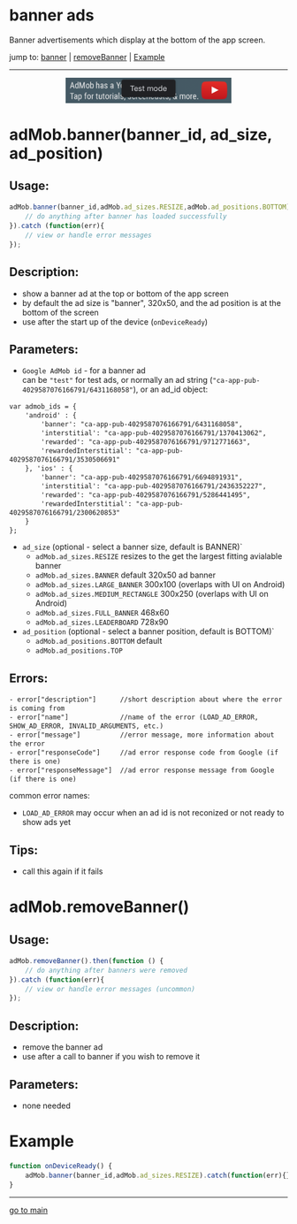 # banner ads

Banner advertisements which display at the bottom of the app screen.

jump to: [banner](#banner) | [removeBanner](#remove-banner) | [Example](#example)
<hr/>

<p align="center">
<img src="banner.png" alt="banner ad" width="300" align="center" />
</p>

# adMob.banner(banner_id, ad_size, ad_position) <a id="banner"></a><br>

## Usage:
```js
adMob.banner(banner_id,adMob.ad_sizes.RESIZE,adMob.ad_positions.BOTTOM).then(function () {
    // do anything after banner has loaded successfully
}).catch (function(err){
    // view or handle error messages
});
```

## Description:
 - show a banner ad at the top or bottom of the app screen
 - by default the ad size is "banner", 320x50, and the ad position is at the bottom of the screen
 - use after the start up of the device (`onDeviceReady`)

## Parameters:
- `Google AdMob id` - for a banner ad <br>
can be `"test"` for test ads, or normally an ad string (`"ca-app-pub-4029587076166791/6431168058"`), or an ad_id object:
```
var admob_ids = {
    'android' : {
        'banner': "ca-app-pub-4029587076166791/6431168058",
        'interstitial': "ca-app-pub-4029587076166791/1370413062",
        'rewarded': "ca-app-pub-4029587076166791/9712771663",
        'rewardedInterstitial': "ca-app-pub-4029587076166791/3530506691"
    }, 'ios' : {
        'banner': "ca-app-pub-4029587076166791/6694891931",
        'interstitial': "ca-app-pub-4029587076166791/2436352227",
        'rewarded': "ca-app-pub-4029587076166791/5286441495",
        'rewardedInterstitial': "ca-app-pub-4029587076166791/2300620853"
    }
};
```
- `ad_size` (optional - select a banner size, default is BANNER)` <br>
    - `adMob.ad_sizes.RESIZE` resizes to the get the largest fitting avialable banner
    - `adMob.ad_sizes.BANNER` default 320x50 ad banner
    - `adMob.ad_sizes.LARGE_BANNER` 300x100 (overlaps with UI on Android)
    - `adMob.ad_sizes.MEDIUM_RECTANGLE` 300x250 (overlaps with UI on Android)
    - `adMob.ad_sizes.FULL_BANNER` 468x60
    - `adMob.ad_sizes.LEADERBOARD` 728x90
- `ad_position` (optional - select a banner position, default is BOTTOM)` <br>
    - `adMob.ad_positions.BOTTOM` default
    - `adMob.ad_positions.TOP` 

## Errors:
```
- error["description"]      //short description about where the error is coming from 
- error["name"]             //name of the error (LOAD_AD_ERROR, SHOW_AD_ERROR, INVALID_ARGUMENTS, etc.) 
- error["message"]          //error message, more information about the error
- error["responseCode"]     //ad error response code from Google (if there is one)
- error["responseMessage"]  //ad error response message from Google (if there is one)
```
common error names: <br>
- `LOAD_AD_ERROR` may occur when an ad id is not reconized or not ready to show ads yet

## Tips:

- call this again if it fails

# adMob.removeBanner() <a id="remove-banner"></a><br>

## Usage:
```js
adMob.removeBanner().then(function () {
    // do anything after banners were removed
}).catch (function(err){
    // view or handle error messages (uncommon)
});
```

## Description:
 - remove the banner ad
 - use after a call to banner if you wish to remove it

## Parameters:
- none needed


# Example <a id="example"></a><br>
```js
function onDeviceReady() {
    adMob.banner(banner_id,adMob.ad_sizes.RESIZE).catch(function(err){});
}
```

<hr/>

<p align="center">

[go to main](../README.md#plugin-usage)

</p>
